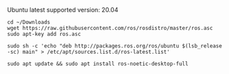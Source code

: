 Ubuntu latest supported version: 20.04

```
cd ~/Downloads
wget https://raw.githubusercontent.com/ros/rosdistro/master/ros.asc
sudo apt-key add ros.asc
```

```
sudo sh -c 'echo "deb http://packages.ros.org/ros/ubuntu $(lsb_release -sc) main" > /etc/apt/sources.list.d/ros-latest.list'
```

```
sudo apt update && sudo apt install ros-noetic-desktop-full
```
